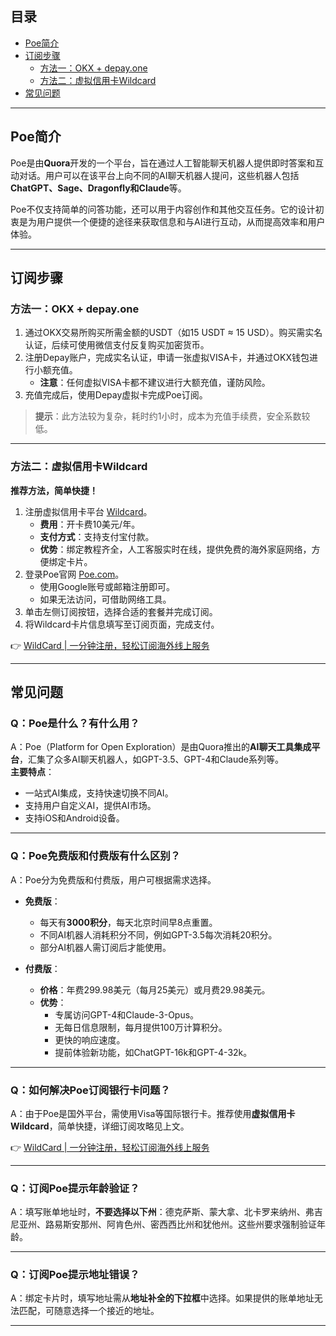 ## 目录
- [Poe简介](#poe简介)
- [订阅步骤](#订阅步骤)
  - [方法一：OKX + depay.one](#方法一okx--depayone)
  - [方法二：虚拟信用卡Wildcard](#方法二虚拟信用卡wildcard)
- [常见问题](#常见问题)

---

## Poe简介

Poe是由**Quora**开发的一个平台，旨在通过人工智能聊天机器人提供即时答案和互动对话。用户可以在该平台上向不同的AI聊天机器人提问，这些机器人包括**ChatGPT、Sage、Dragonfly和Claude**等。

Poe不仅支持简单的问答功能，还可以用于内容创作和其他交互任务。它的设计初衷是为用户提供一个便捷的途径来获取信息和与AI进行互动，从而提高效率和用户体验。

---

## 订阅步骤

### 方法一：OKX + depay.one

1. 通过OKX交易所购买所需金额的USDT（如15 USDT ≈ 15 USD）。购买需实名认证，后续可使用微信支付反复购买加密货币。
2. 注册Depay账户，完成实名认证，申请一张虚拟VISA卡，并通过OKX钱包进行小额充值。
   - **注意**：任何虚拟VISA卡都不建议进行大额充值，谨防风险。
3. 充值完成后，使用Depay虚拟卡完成Poe订阅。

> **提示**：此方法较为复杂，耗时约1小时，成本为充值手续费，安全系数较低。

---

### 方法二：虚拟信用卡Wildcard

**推荐方法，简单快捷！**

1. 注册虚拟信用卡平台 [Wildcard](https://bit.ly/bewildcard)。
   - **费用**：开卡费10美元/年。
   - **支付方式**：支持支付宝付款。
   - **优势**：绑定教程齐全，人工客服实时在线，提供免费的海外家庭网络，方便绑定卡片。
2. 登录Poe官网 [Poe.com](https://poe.com/)。
   - 使用Google账号或邮箱注册即可。
   - 如果无法访问，可借助网络工具。
3. 单击左侧订阅按钮，选择合适的套餐并完成订阅。
4. 将Wildcard卡片信息填写至订阅页面，完成支付。

👉 [WildCard | 一分钟注册，轻松订阅海外线上服务](https://bit.ly/bewildcard)

---

## 常见问题

### Q：Poe是什么？有什么用？

A：Poe（Platform for Open Exploration）是由Quora推出的**AI聊天工具集成平台**，汇集了众多AI聊天机器人，如GPT-3.5、GPT-4和Claude系列等。  
**主要特点**：
- 一站式AI集成，支持快速切换不同AI。
- 支持用户自定义AI，提供AI市场。
- 支持iOS和Android设备。

---

### Q：Poe免费版和付费版有什么区别？

A：Poe分为免费版和付费版，用户可根据需求选择。

- **免费版**：
  - 每天有**3000积分**，每天北京时间早8点重置。
  - 不同AI机器人消耗积分不同，例如GPT-3.5每次消耗20积分。
  - 部分AI机器人需订阅后才能使用。

- **付费版**：
  - **价格**：年费299.98美元（每月25美元）或月费29.98美元。
  - **优势**：
    - 专属访问GPT-4和Claude-3-Opus。
    - 无每日信息限制，每月提供100万计算积分。
    - 更快的响应速度。
    - 提前体验新功能，如ChatGPT-16k和GPT-4-32k。

---

### Q：如何解决Poe订阅银行卡问题？

A：由于Poe是国外平台，需使用Visa等国际银行卡。推荐使用**虚拟信用卡Wildcard**，简单快捷，详细订阅攻略见上文。

👉 [WildCard | 一分钟注册，轻松订阅海外线上服务](https://bit.ly/bewildcard)

---

### Q：订阅Poe提示年龄验证？

A：填写账单地址时，**不要选择以下州**：德克萨斯、蒙大拿、北卡罗来纳州、弗吉尼亚州、路易斯安那州、阿肯色州、密西西比州和犹他州。这些州要求强制验证年龄。

---

### Q：订阅Poe提示地址错误？

A：绑定卡片时，填写地址需从**地址补全的下拉框**中选择。如果提供的账单地址无法匹配，可随意选择一个接近的地址。

---